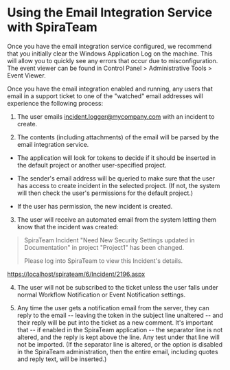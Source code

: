 # Using the Email Integration Service with SpiraTeam

Once you have the email integration service configured, we recommend
that you initially clear the Windows Application Log on the machine.
This will allow you to quickly see any errors that occur due to
misconfiguration. The event viewer can be found in Control Panel \>
Administrative Tools \> Event Viewer.

Once you have the email integration enabled and running, any users that
email in a support ticket to one of the "watched" email addresses will
experience the following process:

1.  The user emails <incident.logger@mycompany.com> with an incident to
create.

2.  The contents (including attachments) of the email will be parsed by
the email integration service.

-   The application will look for tokens to decide if it should be
inserted in the default project or another user-specified
project.

-   The sender's email address will be queried to make sure that the
user has access to create incident in the selected project. (If
not, the system will then check the user's permissions for the
default project.)

-   If the user has permission, the new incident is created.

3.  The user will receive an automated email from the system letting
them know that the incident was created:

> SpiraTeam
> Incident "Need New Security Settings updated in
> Documentation" in project \"Project1\" has been changed.
>
> Please log into SpiraTeam to view this Incident\'s details.

<https://localhost/spirateam/6/Incident/2196.aspx>

4.  The user will not be subscribed to the ticket unless the user falls
under normal Workflow Notification or Event Notification settings.

5.  Any time the user gets a notification email from the server, they
can reply to the email -- leaving the token in the subject line
unaltered -- and their reply will be put into the ticket as a new
comment. It's important that -- if enabled in the SpiraTeam
application -- the separator line is not altered, and the reply is
kept above the line. Any test under that line will not be imported.
(If the separator line is altered, or the option is disabled in the
SpiraTeam administration, then the entire email, including quotes
and reply text, will be inserted.)

